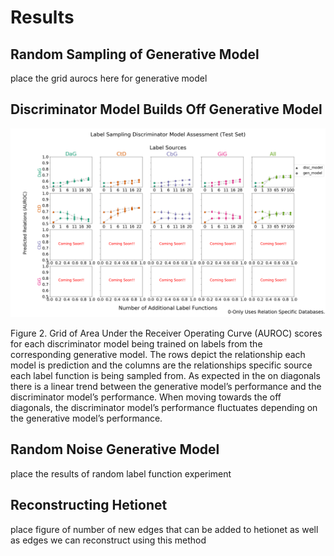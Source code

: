 # Results

## Random Sampling of Generative Model
place the grid aurocs here for generative model

## Discriminator Model Builds Off Generative Model
![discriminative model](images/figures/label_sampling/disc_performance_test_set_auroc.png)

Figure 2. Grid of Area Under the Receiver Operating Curve (AUROC) scores for each discriminator model being trained on labels from the
corresponding generative model. The rows depict the relationship each model is prediction and the columns are the relationships specific
source each label function is being sampled from. As expected in the on diagonals there is a linear trend between the generative model’s
performance and the discriminator model’s performance. When moving towards the off diagonals, the discriminator model’s performance
fluctuates depending on the generative model’s performance.

## Random Noise Generative Model
place the results of random label function experiment

## Reconstructing Hetionet
place figure of number of new edges that can be added to hetionet as well as edges we can reconstruct using this method
